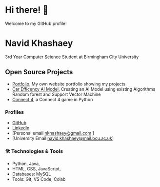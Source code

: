# Hi there! 👋

Welcome to my GitHub profile! 

# Navid Khashaey 
3rd Year Computer Science Student at Birmingham City University

## Open Source Projects
- [Portfolio](https://github.com/navidkhashaey/Website-Portfolio), My own website portfolio showing my projects
- [Car Efficency AI Model](https://github.com/jackdevey/CarEconomy-AI-Model), Creating an AI Model using existing Algorithms Random forest and Support Vector Machine
- [Connect 4](https://github.com/jackdevey/boards), a Connect 4 game in Python



### Profiles
- [GitHub](https://github.com/navidkhashaey/)
- [LinkedIn](https://linkedin.com/in/navidkhashaey/)
- [Personal email nkhashaey@gmail.com ]
- [University Email navid.khashaey@mail.bcu.ac.uk]

### 🛠️ Technologies & Tools
- Python, Java,
- HTML, CSS, JavaScript,
- Databases: MySQL 
- Tools: Git, VS Code, Colab

